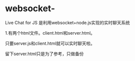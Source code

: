 # websocket-
Live Chat for JS
是利用websocket+node.js实现的实时聊天系统
 
1.有两个html文件。client.html和server.html。

只要server.js和client.html就可以实时聊天啦。

留下server.html只是为了参考，只做备份
